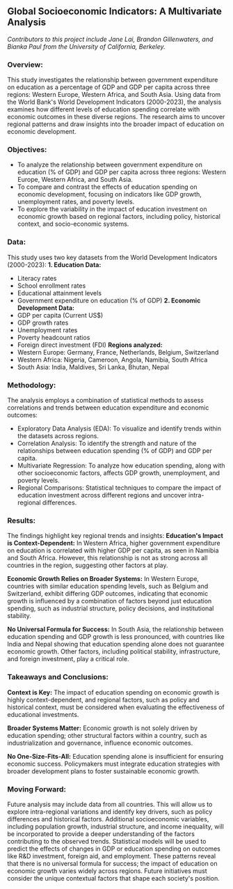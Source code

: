 ## Global Socioeconomic Indicators: A Multivariate Analysis
*Contributors to this project include Jane Lai, Brandon Gillenwaters, and Bianka Paul from the University of California, Berkeley.*

### Overview: 
This study investigates the relationship between government expenditure on education as a percentage of GDP and GDP per capita across three regions: Western Europe, Western Africa, and South Asia. Using data from the World Bank's World Development Indicators (2000-2023), the analysis examines how different levels of education spending correlate with economic outcomes in these diverse regions. The research aims to uncover regional patterns and draw insights into the broader impact of education on economic development.

### Objectives:
- To analyze the relationship between government expenditure on education (% of GDP) and GDP per capita across three regions: Western Europe, Western Africa, and South Asia.
- To compare and contrast the effects of education spending on economic development, focusing on indicators like GDP growth, unemployment rates, and poverty levels.
- To explore the variability in the impact of education investment on economic growth based on regional factors, including policy, historical context, and socio-economic systems.

### Data: 
This study uses two key datasets from the World Development Indicators (2000-2023):
**1. Education Data:**
- Literacy rates
- School enrollment rates
- Educational attainment levels
- Government expenditure on education (% of GDP)
**2. Economic Development Data:**
- GDP per capita (Current US$)
- GDP growth rates
- Unemployment rates
- Poverty headcount ratios
- Foreign direct investment (FDI)
**Regions analyzed:**
- Western Europe: Germany, France, Netherlands, Belgium, Switzerland
- Western Africa: Nigeria, Cameroon, Angola, Namibia, South Africa
- South Asia: India, Maldives, Sri Lanka, Bhutan, Nepal

### Methodology:
The analysis employs a combination of statistical methods to assess correlations and trends between education expenditure and economic outcomes:
- Exploratory Data Analysis (EDA): To visualize and identify trends within the datasets across regions.
- Correlation Analysis: To identify the strength and nature of the relationships between education spending (% of GDP) and GDP per capita.
- Multivariate Regression: To analyze how education spending, along with other socioeconomic factors, affects GDP growth, unemployment, and poverty levels.
- Regional Comparisons: Statistical techniques to compare the impact of education investment across different regions and uncover intra-regional differences.

### Results:
The findings highlight key regional trends and insights:
**Education's Impact is Context-Dependent:**
In Western Africa, higher government expenditure on education is correlated with higher GDP per capita, as seen in Namibia and South Africa. However, this relationship is not as strong across all countries in the region, suggesting other factors at play.

**Economic Growth Relies on Broader Systems:**
In Western Europe, countries with similar education spending levels, such as Belgium and Switzerland, exhibit differing GDP outcomes, indicating that economic growth is influenced by a combination of factors beyond just education spending, such as industrial structure, policy decisions, and institutional stability.

**No Universal Formula for Success:**
In South Asia, the relationship between education spending and GDP growth is less pronounced, with countries like India and Nepal showing that education spending alone does not guarantee economic growth. Other factors, including political stability, infrastructure, and foreign investment, play a critical role.

### Takeaways and Conclusions:
**Context is Key:** The impact of education spending on economic growth is highly context-dependent, and regional factors, such as policy and historical context, must be considered when evaluating the effectiveness of educational investments.

**Broader Systems Matter:** Economic growth is not solely driven by education spending; other structural factors within a country, such as industrialization and governance, influence economic outcomes.

**No One-Size-Fits-All:** Education spending alone is insufficient for ensuring economic success. Policymakers must integrate education strategies with broader development plans to foster sustainable economic growth.

### Moving Forward: 
Future analysis may include data from all countries. This will allow us to explore intra-regional variations and identify key drivers, such as policy differences and historical factors. Additional socioeconomic variables, including population growth, industrial structure, and income inequality, will be incorporated to provide a deeper understanding of the factors contributing to the observed trends. Statistical models will be used to predict the effects of changes in GDP or education spending on outcomes like R&D investment, foreign aid, and employment. These patterns reveal that there is no universal formula for success; the impact of education on economic growth varies widely across regions. Future initiatives must consider the unique contextual factors that shape each society's position.

